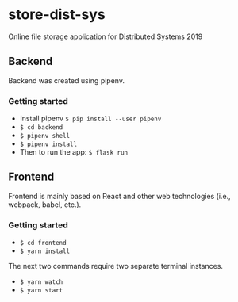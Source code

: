 # store-dist-sys
Online file storage application for Distributed Systems 2019


## Backend
Backend was created using pipenv.
### Getting started
- Install pipenv `$ pip install --user pipenv`
- `$ cd backend`
- `$ pipenv shell`
- `$ pipenv install`
- Then to run the app: `$ flask run`

## Frontend
Frontend is mainly based on React and other web technologies (i.e., webpack,
babel, etc.).
### Getting started
* `$ cd frontend`
* `$ yarn install`

The next two commands require two separate terminal instances.
* `$ yarn watch`
* `$ yarn start`
